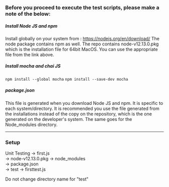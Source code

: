 ### Before you proceed to execute the test scripts, please make a note of the below:

##### Install Node JS and npm
Install globally on your system from : https://nodejs.org/en/download/
The node package contains npm as well.
The repo contains node-v12.13.0.pkg which is the installation file for 64bit MacOS. You can use the appropriate file from the link above.

##### Install mocha and chai JS

`npm install --global mocha`
`npm install --save-dev mocha`

##### package.json
This file is generated when you download Node JS and npm. It is specific to each system/directory.
It is recommended you use the file generated from the installations instead of the copy on the repository, which is the one generated on the developer's system.
The same goes for the Node_modules directory.

---

### Setup

Unit Testing  -> first.js		
              -> node-v12.13.0.pkg
              -> node_modules		
              -> package.json		
              -> test -> firsttest.js

Do not change directory name for "test"
